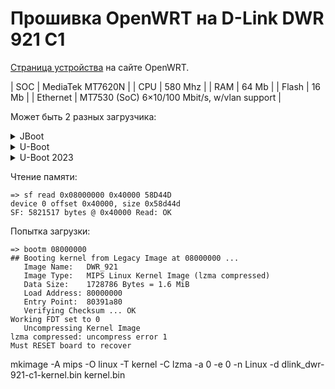 # Прошивка OpenWRT на D-Link DWR 921 C1

[Страница устройства](https://openwrt.org/toh/d-link/dwr-921#tab__revisions_c1c3) на сайте OpenWRT.

| SOC      | MediaTek MT7620N | 
| CPU      | 580 Mhz | 
| RAM      | 64 Mb | 
| Flash    | 16 Mb | 
| Ethernet | MT7530 (SoC) 6×10/100 Mbit/s, w/vlan support	 | 

Может быть 2 разных загрузчика:

<details>
<summary>JBoot</summary>

jboot boot log
</details>

<details>
<summary>U-Boot</summary>
U-Boot 1.1.3 (Nov 17 2015 - 18:08:01)

Board: Ralink APSoC DRAM:  64 MB
relocate_code Pointer at: 83fb0000
enable ephy clock...done. rf reg 29 = 5
SSC disabled.
spi_wait_nsec: 29 
spi device id: ef 40 18 0 0 (40180000)
find flash: W25Q128BV
raspi_read: from:30000 len:1000 
*** Warning - bad CRC, using default environment

============================================ 
Ralink UBoot Version: 4.1.1.0
-------------------------------------------- 
ASIC 7620_MP (Port5<->None)
DRAM component: 512 Mbits DDR, width 16
DRAM bus: 16 bit
Total memory: 64 MBytes
Flash component: SPI Flash
Date:Nov 17 2015  Time:18:08:01
============================================ 
icache: sets:512, ways:4, linesz:32 ,total:65536
dcache: sets:256, ways:4, linesz:32 ,total:32768 

 ##### The CPU freq = 580 MHZ #### 
 estimate memory size =64 Mbytes
raspi_read: from:40028 len:6 


Please choose the operation: 
   1: Load system code to SDRAM via TFTP. 
   2: Load system code then write to Flash via TFTP. 
   3: Boot system code via Flash (default).
   4: Entr boot command line interface.
   7: Load Boot Loader code then write to Flash via Serial. 
   9: Load Boot Loader code then write to Flash via TFTP. 
 0 
   
3: System Boot system code via Flash.
## Booting image at bc050000 ...
raspi_read: from:50000 len:40 
   Image Name:   DWR_921
   Image Type:   MIPS Linux Kernel Image (lzma compressed)
   Data Size:    1728786 Bytes =  1.6 MB
   Load Address: 80000000
   Entry Point:  80391a80
raspi_read: from:50040 len:1a6112 
   Verifying Checksum ... OK
   Uncompressing Kernel Image ... OK
No initrd
## Transferring control to Linux (at address 80391a80) ...
## Giving linux memsize in MB, 64

Starting kernel ...


LINUX started...

 THIS IS ASIC

SDK 5.0.S.0
Linux version 3.10.108+ (jenkins@jrdslave2) (gcc version 5.5.0 (Buildroot 2018.08-git-00492-g751df64) ) #1 Thu Aug 18 18:02:37 MSK 2022
</details>



<details>
<summary>U-Boot 2023</summary>

```
U-Boot SPL 2023.10-00953-g3c3f162691 (Oct 17 2023 - 09:24:30 +0000)
Trying to boot from NOR


U-Boot 2023.10-00953-g3c3f162691 (Oct 17 2023 - 09:24:30 +0000)

CPU:   MediaTek MT7620N ver:2 eco:6
Boot:  DDR, SPI-NOR 3-Byte Addr
Clock: CPU: 580MHz, Bus: 193MHz, XTAL: 20MHz
Model: MediaTek MT7620 RFB (WS2120)
DRAM:  64 MiB
Core:  39 devices, 16 uclasses, devicetree: separate
MMC:   mmc@10130000: 0
Loading Environment from SPIFlash... SF: Detected w25q128 with page size 256 Bytes, erase size 4 KiB, total 16 MiB
OK
In:    uartlite@10000c00
Out:   uartlite@10000c00
Err:   uartlite@10000c00
=> sf probe
SF: Detected w25q128 with page size 256 Bytes, erase size 4 KiB, total 16 MiB
```
</details>

Чтение памяти:

```
=> sf read 0x08000000 0x40000 58D44D
device 0 offset 0x40000, size 0x58d44d
SF: 5821517 bytes @ 0x40000 Read: OK
```

Попытка загрузки:
```
=> bootm 08000000
## Booting kernel from Legacy Image at 08000000 ...
   Image Name:   DWR_921
   Image Type:   MIPS Linux Kernel Image (lzma compressed)
   Data Size:    1728786 Bytes = 1.6 MiB
   Load Address: 80000000
   Entry Point:  80391a80
   Verifying Checksum ... OK
Working FDT set to 0
   Uncompressing Kernel Image
lzma compressed: uncompress error 1
Must RESET board to recover
```

mkimage -A mips -O linux -T kernel -C lzma -a 0 -e 0 -n Linux -d dlink_dwr-921-c1-kernel.bin kernel.bin